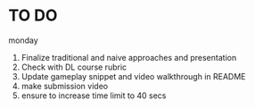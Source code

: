 # TO DO

monday
1. Finalize traditional and naive approaches and presentation
2. Check with DL course rubric
3. Update gameplay snippet and video walkthrough in README
4. make submission video
5. ensure to increase time limit to 40 secs